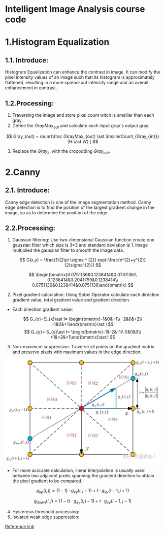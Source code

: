 # Intelligent Image Analysis course code

# 1.Histogram Equalization

## 1.1. Introduce:

Histogram Equalization can enhance the contrast in image. It can modify the pixel intensity values of an image such that its histogram is approximately flattened, resulting in a more spread-out intensity range and an overall enhancement in contrast.

## 1.2.Processing:

1. Traversing the image and store pixel count witch is smalller than each gray.
2. Define the $GrayMax_{out}$ and calculate each input gray`s output gray.

$$
Gray_{out} = rounr(\frac {GrayMax_{out} \ast SmallerCount_{Gray_{in}}} {H \ast W} )
$$

3. Replace the $Gray_{in}$ with the cropodding $Gray_{out}$.

# 2.Canny

## 2.1. Introduce:

Canny edge detection is one of the image segmentation method. Canny edge detection is to find the position of the largest gradient change in the image, so as to determine the position of the edge.

## 2.2.Processing:

1. Gaussian filtering: Use two-dimensional Gaussian function create one gaussian filter which size is 3*3 and standard deviation is 1. Image multiplied the gaussian filter to smooth the image data.

$$
G(x,y) = \frac{1}{2\pi \sigma ^ {2}} exp(-\frac{x^{2}+y^{2}} {2\sigma^{2}})
$$

$$
\begin{bmatrix}0.0751136&0.1238414&0.0751136\\
0.1238414&0.2041799&0.1238414\\
0.0751136&0.1238414&0.0751136\end{bmatrix}
$$

2. Pixel gradient calculation: Using Sobel Operator calculate each direction gradient value, total gradient value and gradient direction.

- Each direction gradient value:

$$
G_{x}=S_{x}\ast I=
\begin{bmatrix}-1&0&+1\\
-2&0&+2\\
-1&0&+1\end{bmatrix}\ast I
$$
$$
G_{y}=
S_{y}\ast I=
\begin{bmatrix}-1&-2&-1\\
0&0&0\\
+1&+2&+1\end{bmatrix}\ast I
$$

3. Non-maximum suppression: Traverse all points on the gradient matrix and preserve pixels with maximum values in the edge direction.

![Non-maximum suppression](img/Non-maximum%20suppression.jpg)

- For more accurate calculation, linear interpolation is usually used between two adjacent pixels spanning the gradient direction to obtain the pixel gradient to be compared.


$$
g_{up}(i,j)=(1-t) \cdot g_{xy}(i,j+1)+t \cdot g_{xy}(i-1,j+1)
$$

$$
g_{down} \left(i,j \right)=(1-t) \cdot g_{xy}(i,j-1)+t \cdot g_{xy}(i+1,j-1)
$$

4. Hysteresis threshold processing:
5. Isolated weak edge suppression:


[Reference link](https://zhuanlan.zhihu.com/p/99959996)